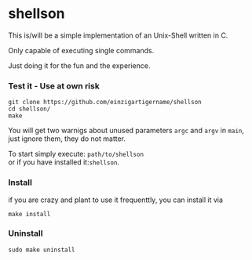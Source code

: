 # shellson
This is/will be a simple implementation of an Unix-Shell written in C.

Only capable of executing single commands.

Just doing it for the fun and the experience.
### Test it - Use at own risk
```
git clone https://github.com/einzigartigername/shellson
cd shellson/
make
```
You will get two warnigs about unused parameters `argc` and `argv` in `main`, just ignore them, they do not matter.

To start simply execute: `path/to/shellson`\
or if you have installed it:`shellson`.
### Install
if you are crazy and plant to use it frequenttly, you can install it via
```
make install
```

### Uninstall
```
sudo make uninstall
```
